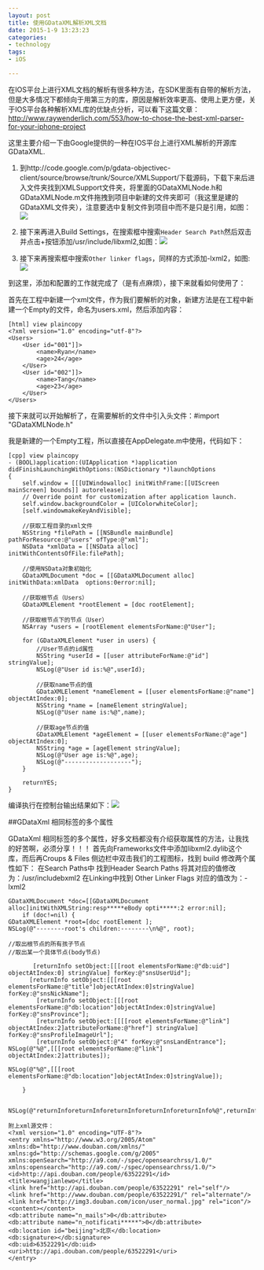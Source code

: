 ```yaml
---
layout: post
title: 使用GDataXML解析XML文档
date: 2015-1-9 13:23:23
categories:
- technology
tags:
- iOS

---
```


在IOS平台上进行XML文档的解析有很多种方法，在SDK里面有自带的解析方法，但是大多情况下都倾向于用第三方的库，原因是解析效率更高、使用上更方便，关于IOS平台各种解析XML库的优缺点分析，可以看下这篇文章：http://www.raywenderlich.com/553/how-to-chose-the-best-xml-parser-for-your-iphone-project

这里主要介绍一下由Google提供的一种在IOS平台上进行XML解析的开源库GDataXML.

1.	到http://code.google.com/p/gdata-objectivec-client/source/browse/trunk/Source/XMLSupport/下载源码，下载下来后进入文件夹找到XMLSupport文件夹，将里面的GDataXMLNode.h和GDataXMLNode.m文件拖拽到项目中新建的文件夹即可（我这里是建的GDataXML文件夹），注意要选中复制文件到项目中而不是只是引用，如图：![](http://my.csdn.net/uploads/201208/15/1345000844_9371.png)

2.	接下来再进入Build Settings，在搜索框中搜索```Header Search Path```然后双击并点击+按钮添加/usr/include/libxml2,如图：![](http://my.csdn.net/uploads/201208/15/1345000883_6686.png)

3.	接下来再搜索框中搜索```Other linker flags```，同样的方式添加-lxml2，如图:	![](http://my.csdn.net/uploads/201208/15/1345000911_2930.png)


到这里，添加和配置的工作就完成了（是有点麻烦），接下来就看如何使用了：

首先在工程中新建一个xml文件，作为我们要解析的对象，新建方法是在工程中新建一个Empty的文件，命名为users.xml，然后添加内容：

```
[html] view plaincopy
<?xml version="1.0" encoding="utf-8"?>  
<Users>  
    <User id="001"]]>  
        <name>Ryan</name>  
        <age>24</age>  
    </User>  
    <User id="002"]]>  
        <name>Tang</name>  
        <age>23</age>  
    </User>  
</Users>  
```

接下来就可以开始解析了，在需要解析的文件中引入头文件：#import "GDataXMLNode.h"

我是新建的一个Empty工程，所以直接在AppDelegate.m中使用，代码如下：

```
[cpp] view plaincopy
- (BOOL)application:(UIApplication *)application didFinishLaunchingWithOptions:(NSDictionary *)launchOptions  
{  
    self.window = [[[UIWindowalloc] initWithFrame:[[UIScreen mainScreen] bounds]] autorelease];  
    // Override point for customization after application launch.  
    self.window.backgroundColor = [UIColorwhiteColor];  
    [self.windowmakeKeyAndVisible];  
      
    //获取工程目录的xml文件  
    NSString *filePath = [[NSBundle mainBundle] pathForResource:@"users" ofType:@"xml"];  
    NSData *xmlData = [[NSData alloc] initWithContentsOfFile:filePath];  
      
    //使用NSData对象初始化  
    GDataXMLDocument *doc = [[GDataXMLDocument alloc] initWithData:xmlData  options:0error:nil];  
      
    //获取根节点（Users）  
    GDataXMLElement *rootElement = [doc rootElement];  
      
    //获取根节点下的节点（User）  
    NSArray *users = [rootElement elementsForName:@"User"];  
      
    for (GDataXMLElement *user in users) {  
        //User节点的id属性  
        NSString *userId = [[user attributeForName:@"id"] stringValue];  
        NSLog(@"User id is:%@",userId);  
          
        //获取name节点的值  
        GDataXMLElement *nameElement = [[user elementsForName:@"name"] objectAtIndex:0];  
        NSString *name = [nameElement stringValue];  
        NSLog(@"User name is:%@",name);  
          
        //获取age节点的值  
        GDataXMLElement *ageElement = [[user elementsForName:@"age"] objectAtIndex:0];  
        NSString *age = [ageElement stringValue];  
        NSLog(@"User age is:%@",age);  
        NSLog(@"-------------------");  
    }      
          
    returnYES;  
}  
```

编译执行在控制台输出结果如下：![](http://my.csdn.net/uploads/201208/15/1345000995_6872.png)



##GDataXml  相同标签的多个属性

GDataXml  相同标签的多个属性，好多文档都没有介绍获取属性的方法，让我找的好苦啊，必须分享！！！
首先向Frameworks文件中添加libxml2.dylib这个库，而后再Croups & Files 侧边栏中双击我们的工程图标，找到 build 修改两个属性如下：
在Search Paths中 找到Header Search Paths  将其对应的值修改为：/usr/includebxml2
在Linking中找到 Other Linker Flags 对应的值改为：-lxml2

```
GDataXMLDocument *doc=[[GDataXMLDocument alloc]initWithXMLString:resp*****eBody opti*****:2 error:nil];
    if (doc!=nil) {
GDataXMLElement *root=[doc rootElement ];
NSLog(@"--------root's children:--------\n%@", root);

//取出根节点的所有孩子节点
//取出某一个具体节点(body节点)

       [returnInfo setObject:[[[root elementsForName:@"db:uid"] objectAtIndex:0] stringValue] forKey:@"snsUserUid"];
      [returnInfo setObject:[[[root elementsForName:@"title"]objectAtIndex:0]stringValue] forKey:@"snsNickName"];  
        [returnInfo setObject:[[[root elementsForName:@"db:location"]objectAtIndex:0]stringValue] forKey:@"snsProvince"]; 
        [returnInfo setObject:[[[[root elementsForName:@"link"] objectAtIndex:2]attributeForName:@"href"] stringValue] forKey:@"snsProfileImageUrl"];
        [returnInfo setObject:@"4" forKey:@"snsLandEntrance"];
NSLog(@"%@",[[[root elementsForName:@"link"] objectAtIndex:2]attributes]);

NSLog(@"%@",[[[root elementsForName:@"db:location"]objectAtIndex:0]stringValue]);

    }


NSLog(@"returnInforeturnInforeturnInforeturnInforeturnInfo%@",returnInfo);
```

```
附上xml源文件：
<?xml version="1.0" encoding="UTF-8"?>
<entry xmlns="http://www.w3.org/2005/Atom" xmlns:db="http://www.douban.com/xmlns/" xmlns:gd="http://schemas.google.com/g/2005" xmlns:openSearch="http://a9.com/-/spec/opensearchrss/1.0/" xmlns:opensearch="http://a9.com/-/spec/opensearchrss/1.0/">
<id>http://api.douban.com/people/63522291</id>
<title>wangjianlewo</title>
<link href="http://api.douban.com/people/63522291" rel="self"/>
<link href="http://www.douban.com/people/63522291/" rel="alternate"/>
<link href="http://img3.douban.com/icon/user_normal.jpg" rel="icon"/>
<content></content>
<db:attribute name="n_mails">0</db:attribute>
<db:attribute name="n_notificati*****">0</db:attribute>
<db:location id="beijing">北京</db:location>
<db:signature></db:signature>
<db:uid>63522291</db:uid>
<uri>http://api.douban.com/people/63522291</uri>
</entry>
```